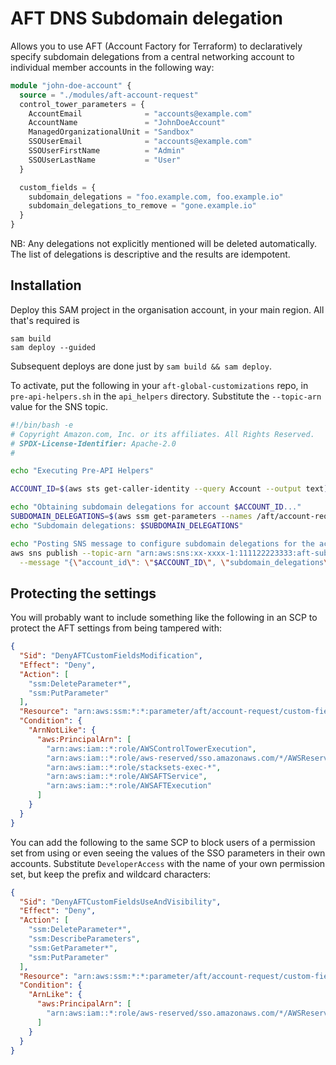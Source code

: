# AFT DNS Subdomain delegation
Allows you to use AFT (Account Factory for Terraform) to declaratively specify subdomain
delegations from a central networking account to individual member accounts in the
following way:

```terraform
module "john-doe-account" {
  source = "./modules/aft-account-request"
  control_tower_parameters = {
    AccountEmail              = "accounts@example.com"
    AccountName               = "JohnDoeAccount"                                
    ManagedOrganizationalUnit = "Sandbox"  
    SSOUserEmail              = "accounts@example.com"
    SSOUserFirstName          = "Admin"
    SSOUserLastName           = "User"
  }

  custom_fields = {
    subdomain_delegations = "foo.example.com, foo.example.io"
    subdomain_delegations_to_remove = "gone.example.io"
  }
}
```

NB: Any delegations not explicitly mentioned will be deleted automatically. The list
of delegations is descriptive and the results are idempotent.


## Installation

Deploy this SAM project in the organisation account, in your main region. All that's required
is
```console
sam build
sam deploy --guided
```
Subsequent deploys are done just by `sam build && sam deploy`.

To activate, put the following in your `aft-global-customizations` repo, in `pre-api-helpers.sh`
in the `api_helpers` directory. Substitute the `--topic-arn` value for the SNS topic.

```bash
#!/bin/bash -e
# Copyright Amazon.com, Inc. or its affiliates. All Rights Reserved.
# SPDX-License-Identifier: Apache-2.0
#

echo "Executing Pre-API Helpers"

ACCOUNT_ID=$(aws sts get-caller-identity --query Account --output text)

echo "Obtaining subdomain delegations for account $ACCOUNT_ID..."
SUBDOMAIN_DELEGATIONS=$(aws ssm get-parameters --names /aft/account-request/custom-fields/subdomain_delegations --query "Parameters[0].Value")
echo "Subdomain delegations: $SUBDOMAIN_DELEGATIONS"

echo "Posting SNS message to configure subdomain delegations for the account $ACCOUNT_ID..."
aws sns publish --topic-arn "arn:aws:sns:xx-xxxx-1:111122223333:aft-subdomain-delegation-topic" \
  --message "{\"account_id\": \"$ACCOUNT_ID\", \"subdomain_delegations\": \"$SUBDOMAIN_DELEGATIONS\"}"
```


## Protecting the settings

You will probably want to include something like the following in an SCP to protect the AFT settings 
from being tampered with:
```json
{
  "Sid": "DenyAFTCustomFieldsModification",
  "Effect": "Deny",
  "Action": [
    "ssm:DeleteParameter*",
    "ssm:PutParameter"
  ],
  "Resource": "arn:aws:ssm:*:*:parameter/aft/account-request/custom-fields/*",
  "Condition": {
    "ArnNotLike": {
      "aws:PrincipalArn": [
        "arn:aws:iam::*:role/AWSControlTowerExecution",
        "arn:aws:iam::*:role/aws-reserved/sso.amazonaws.com/*/AWSReservedSSO_AWSAdministratorAccess_*",
        "arn:aws:iam::*:role/stacksets-exec-*",
        "arn:aws:iam::*:role/AWSAFTService",
        "arn:aws:iam::*:role/AWSAFTExecution"
      ]
    }
  }
}
```

You can add the following to the same SCP to block users of a permission set from using or 
even seeing the values of the SSO parameters in their own accounts. Substitute `DeveloperAccess`
with the name of your own permission set, but keep the prefix and wildcard characters:
```json
{
  "Sid": "DenyAFTCustomFieldsUseAndVisibility",
  "Effect": "Deny",
  "Action": [
    "ssm:DeleteParameter*",
    "ssm:DescribeParameters",
    "ssm:GetParameter*",
    "ssm:PutParameter"
  ],
  "Resource": "arn:aws:ssm:*:*:parameter/aft/account-request/custom-fields/*",
  "Condition": {
    "ArnLike": {
      "aws:PrincipalArn": [
        "arn:aws:iam::*:role/aws-reserved/sso.amazonaws.com/*/AWSReservedSSO_DeveloperAccess_*"
      ]
    }
  }
}
```
